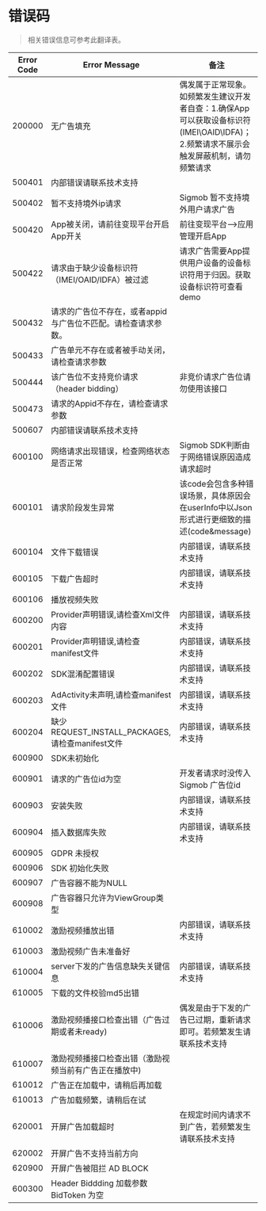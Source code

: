 # 错误码

> 相关错误信息可参考此翻译表。

| Error Code | Error Message | 备注 |
| --- | --- | --- |
| 200000 | 无广告填充			|偶发属于正常现象。如频繁发生建议开发者自查：1.确保App可以获取设备标识符(IMEI\OAID\IDFA)；2.频繁请求不展示会触发屏蔽机制，请勿频繁请求|
| 500401 | 内部错误请联系技术支持 ||
| 500402 | 暂不支持境外ip请求 |Sigmob 暂不支持境外用户请求广告|
| 500420 | App被关闭，请前往变现平台开启App开关 |前往变现平台-->应用管理开启App|
| 500422 | 请求由于缺少设备标识符（IMEI/OAID/IDFA）被过滤 |请求广告需要App提供用户设备的设备标识符用于归因。获取设备标识符可查看 demo|
| 500432 | 请求的广告位不存在，或者appid与广告位不匹配。请检查请求参数。||
| 500433 | 广告单元不存在或者被手动关闭，请检查请求参数 ||
| 500444 | 该广告位不支持竞价请求（header bidding） |非竞价请求广告位请勿使用该接口|
| 500473 | 请求的Appid不存在，请检查请求参数 ||
| 500607 | 内部错误请联系技术支持 ||
| 600100 | 网络请求出现错误，检查网络状态是否正常	|Sigmob SDK判断由于网络错误原因造成请求超时|
| 600101 | 请求阶段发生异常| 该code会包含多种错误场景，具体原因会在userInfo中以Json形式进行更细致的描述(code&message) |
| 600104 | 文件下载错误|内部错误，请联系技术支持|
| 600105 | 下载广告超时|内部错误，请联系技术支持|
| 600106 | 播放视频失败 ||
| 600200 | Provider声明错误,请检查Xml文件内容 |内部错误，请联系技术支持|
| 600201 | Provider声明错误,请检查manifest文件 |内部错误，请联系技术支持|
| 600202 | SDK混淆配置错误 |内部错误，请联系技术支持|
| 600203 | AdActivity未声明,请检查manifest文件 |内部错误，请联系技术支持|
| 600204 | 缺少REQUEST_INSTALL_PACKAGES,请检查manifest文件 |内部错误，请联系技术支持|
| 600900 | SDK未初始化 ||
| 600901 | 请求的广告位id为空 |开发者请求时没传入 Sigmob 广告位id|
| 600903 | 安装失败|内部错误，请联系技术支持|
| 600904 | 插入数据库失败|内部错误，请联系技术支持|
| 600905 | GDPR 未授权 ||
| 600906 | SDK 初始化失败 ||
| 600907 | 广告容器不能为NULL ||
| 600908 | 广告容器只允许为ViewGroup类型 ||
| 610002 | 激励视频播放出错 |内部错误，请联系技术支持|
| 610003 | 激励视频广告未准备好 ||
| 610004 | server下发的广告信息缺失关键信息 |内部错误，请联系技术支持|
| 610005 | 下载的文件校验md5出错 ||
| 610006 | 激励视频播接口检查出错（广告过期或者未ready) |偶发是由于下发的广告已过期，重新请求即可。若频繁发生请联系技术支持|
| 610007 | 激励视频播接口检查出错（激励视频当前有广告正在播放中) |
| 610012 | 广告正在加载中，请稍后再加载 ||
| 610013 | 广告加载频繁，请稍后在试 ||
| 620001 | 开屏广告加载超时 |在规定时间内请求不到广告，若频繁发生请联系技术支持|
| 620002 | 开屏广告不支持当前方向 ||
| 620900 | 开屏广告被阻拦 AD BLOCK ||
| 600300 | Header Biddding 加载参数 BidToken 为空||